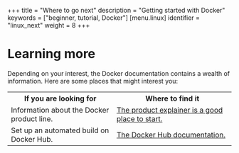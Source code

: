 +++
title = "Where to go next"
description = "Getting started with Docker"
keywords = ["beginner, tutorial, Docker"]
[menu.linux]
identifier = "linux_next"
weight = 8
+++

# Learning more

Depending on your interest, the Docker documentation contains a wealth of information.  Here are some places that might interest you:

<style type="text/css">
</style>
<table class="tutorial">
  <tr>
    <th class="tg-031e">If you are looking for</th>
    <th class="tg-031e">Where to find it</th>
  </tr>
  <tr>
    <td class="tg-031e">Information about the Docker product line.</td>
    <td class="tg-031e"><a href="http://www.docker.com/products">The product explainer is a good place to start.</a></td>
  </tr>

  <tr>
    <td class="tg-031e">Set up an automated build on Docker Hub.</td>
    <td class="tg-031e"><a href="https://docs.docker.com/docker-hub/">The Docker Hub documentation.</a></td>
  </tr>
</table>


&nbsp;

	
